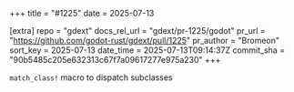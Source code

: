 +++
title = "#1225"
date = 2025-07-13

[extra]
repo = "gdext"
docs_rel_url = "gdext/pr-1225/godot"
pr_url = "https://github.com/godot-rust/gdext/pull/1225"
pr_author = "Bromeon"
sort_key = 2025-07-13
date_time = 2025-07-13T09:14:37Z
commit_sha = "90b5485c205e632313c67f7a09617277e975a230"
+++

`match_class!` macro to dispatch subclasses
